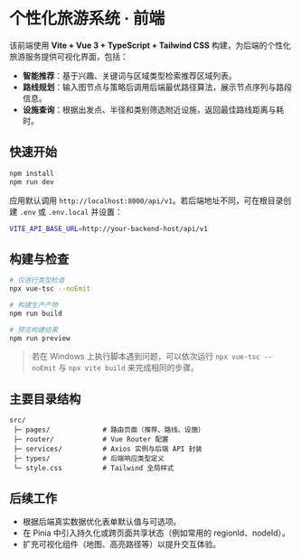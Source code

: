 # 个性化旅游系统 · 前端

该前端使用 **Vite + Vue 3 + TypeScript + Tailwind CSS** 构建，为后端的个性化旅游服务提供可视化界面，包括：

- **智能推荐**：基于兴趣、关键词与区域类型检索推荐区域列表。
- **路线规划**：输入图节点与策略后调用后端最优路径算法，展示节点序列与路段信息。
- **设施查询**：根据出发点、半径和类别筛选附近设施，返回最佳路线距离与耗时。

## 快速开始

```bash
npm install
npm run dev
```

应用默认调用 `http://localhost:8000/api/v1`。若后端地址不同，可在根目录创建 `.env` 或 `.env.local` 并设置：

```bash
VITE_API_BASE_URL=http://your-backend-host/api/v1
```

## 构建与检查

```bash
# 仅进行类型检查
npx vue-tsc --noEmit

# 构建生产产物
npm run build

# 预览构建结果
npm run preview
```

> 若在 Windows 上执行脚本遇到问题，可以依次运行 `npx vue-tsc --noEmit` 与 `npx vite build` 来完成相同的步骤。

## 主要目录结构

```
src/
 ├─ pages/             # 路由页面（推荐、路线、设施）
 ├─ router/            # Vue Router 配置
 ├─ services/          # Axios 实例与后端 API 封装
 ├─ types/             # 后端响应类型定义
 └─ style.css          # Tailwind 全局样式
```

## 后续工作

- 根据后端真实数据优化表单默认值与可选项。
- 在 Pinia 中引入持久化或跨页面共享状态（例如常用的 regionId、nodeId）。
- 扩充可视化组件（地图、高亮路径等）以提升交互体验。
